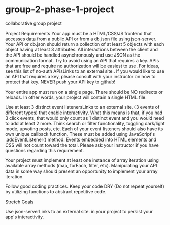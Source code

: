 # group-2-phase-1-project
collaborative group project



Project Requirements
Your app must be a HTML/CSS/JS frontend that accesses data from a public API or from a db.json file using json-server. Your API or db.json should return a collection of at least 5 objects with each object having at least 3 attributes. All interactions between the client and the API should be handled asynchronously and use JSON as the communication format. Try to avoid using an API that requires a key. APIs that are free and require no authorization will be easiest to use. For ideas, see this list of no-auth APIsLinks to an external site.. If you would like to use an API that requires a key, please consult with your instructor on how to protect that key. NEVER push your API key to github!

Your entire app must run on a single page. There should be NO redirects or reloads. In other words, your project will contain a single HTML file.

Use at least 3 distinct event listenersLinks to an external site. (3 events of different types) that enable interactivity. What this means is that, if you had 3 click events, that would only count as 1 distinct event and you would need to add at least 2 more. Think search or filter functionality, toggling dark/light mode, upvoting posts, etc. Each of your event listeners should also have its own unique callback function. These must be added using JavaScript's .addEventListener() method. Events embedded into HTML elements and CSS will not count toward the total. Please ask your instructor if you have questions regarding this requirement.

Your project must implement at least one instance of array iteration using available array methods (map, forEach, filter, etc). Manipulating your API data in some way should present an opportunity to implement your array iteration.

Follow good coding practices. Keep your code DRY (Do not repeat yourself) by utilizing functions to abstract repetitive code.

Stretch Goals

Use json-serverLinks to an external site. in your project to persist your app's interactivity.

